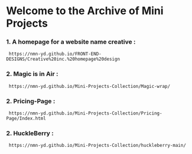 # Welcome to the Archive of Mini Projects 

### 1. A homepage for a website name creative :
     https://nmn-yd.github.io/FRONT-END-DESIGNS/Creative%20inc.%20homepage%20design

### 2. Magic is in Air :
     https://nmn-yd.github.io/Mini-Projects-Collection/Magic-wrap/  
     
### 2. Pricing-Page :
     https://nmn-yd.github.io/Mini-Projects-Collection/Pricing-Page/Index.html  
     
### 2. HuckleBerry :
     https://nmn-yd.github.io/Mini-Projects-Collection/huckleberry-main/       
